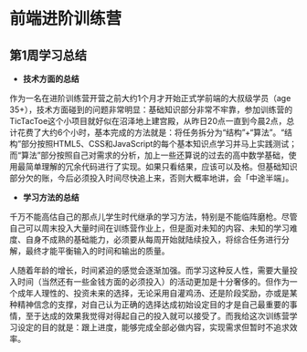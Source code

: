 # 前端进阶训练营

## 第1周学习总结

- **技术方面的总结**

​        作为一名在进阶训练营开营之前大约1个月才开始正式学前端的大叔级学员（age 35+），技术方面碰到的问题非常明显：基础知识部分非常不牢靠，参加训练营的TicTacToe这个小项目就好似在沼泽地上建宫殿，从昨日20点一直到今晨2点，总计花费了大约6个小时，基本完成的方法就是：将任务拆分为“结构”+“算法”。“结构”部分按照HTML5、CSS和JavaScript的每个基本知识点学习并马上实践测试；而“算法”部分按照自己对需求的分析，加上一些还算说的过去的高中数学基础，使用最简单理解的冗余代码进行了实现。如果只看结果，应该可以及格。但基础知识部分欠的账，今后必须投入时间尽快追上来，否则大概率地讲，会「中途半端」。

- **学习方法的总结**

​        千万不能高估自己的那点儿学生时代继承的学习方法，特别是不能临阵磨枪。尽管自己可以周末投入大量时间在训练营作业上，但是面对未知的内容、未知的学习难度、自身不成熟的基础能力，必须要从每周开始就陆续投入，将综合任务进行分解，最终才能平衡输入的时间和输出的质量。

​        人随着年龄的增长，时间紧迫的感觉会逐渐加强。而学习这种反人性，需要大量投入时间（当然还有一些金钱方面的必须投入）的活动更加是十分奢侈的。但作为一个成年人理性的、投资未来的选择，无论采用自灌鸡汤、还是阶段奖励，亦或是某种精神信念的支撑，对自己认为正确的选择达成初始设定目的才是自己最重要的事情，至于达成的效果我觉得对得起自己的投入就可以接受了。而我给这次训练营学习设定的目的就是：跟上进度，能够完成全部必做内容，实现需求但暂时不追求效率。

